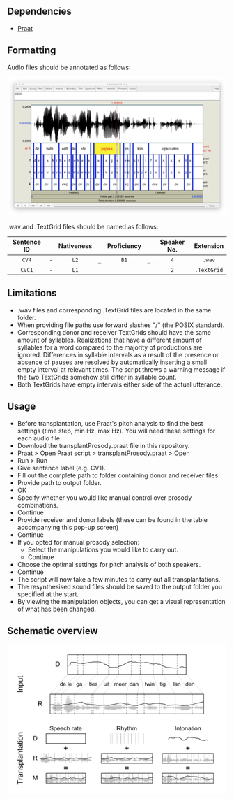 ## Dependencies
- [Praat](http://www.fon.hum.uva.nl/praat/)

## Formatting
Audio files should be annotated as follows:

![alt text](https://github.com/timjzee/transplant-prosody/blob/master/textgrid_format.png?raw=true "TextGrid format")

.wav and .TextGrid files should be named as follows:

| Sentence ID   |     | Nativeness    |     | Proficiency  |     | Speaker No. | Extension   |
|:-------------:|:---:|:-------------:|:---:|:------------:|:---:|:-----------:|:-----------:|
| `CV4`         | `-` | `L2`          | `_` | `B1`         | `_` | `4`         | `.wav`      |
| `CVC1`        | `-` | `L1`          |     |              | `_` | `2`         | `.TextGrid` |

## Limitations
- .wav files and corresponding .TextGrid files are located in the same folder.
- When providing file paths use forward slashes "/" (the POSIX standard).
- Corresponding donor and receiver TextGrids should have the same amount of syllables. Realizations that have a different amount of syllables for a word compared to the majority of productions are ignored. Differences in syllable intervals as a result of the presence or absence of pauses are resolved by automatically inserting a small empty interval at relevant times. The script throws a warning message if the two TextGrids somehow still differ in syllable count.
- Both TextGrids have empty intervals either side of the actual utterance.

## Usage
- Before transplantation, use Praat's pitch analysis to find the best settings (time step, min Hz, max Hz). You will need these settings for each audio file.
- Download the transplantProsody.praat file in this repository.
- Praat > Open Praat script > transplantProsody.praat > Open
- Run > Run
- Give sentence label (e.g. CV1).
- Fill out the complete path to folder containing donor and receiver files.
- Provide path to output folder.
- OK
- Specify whether you would like manual control over prosody combinations.
- Continue
- Provide receiver and donor labels (these can be found in the table accompanying this pop-up screen)
- Continue
- If you opted for manual prosody selection:
  - Select the manipulations you would like to carry out.
  - Continue
- Choose the optimal settings for pitch analysis of both speakers.
- Continue
- The script will now take a few minutes to carry out all transplantations.
- The resynthesised sound files should be saved to the output folder you specified at the start.
- By viewing the manipulation objects, you can get a visual representation of what has been changed.

## Schematic overview

![alt text](https://github.com/timjzee/transplant-prosody/blob/master/figure_final.png?raw=true "Overview")
